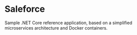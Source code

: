# Saleforce

Sample .NET Core reference application, based on a simplified microservices architecture and Docker containers.
